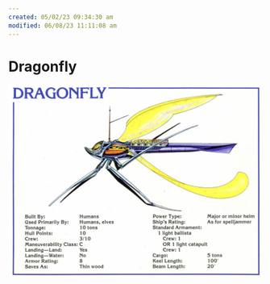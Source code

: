 ```yaml
---
created: 05/02/23 09:34:30 am
modified: 06/08/23 11:11:08 am
---
```


# Dragonfly

![](attachments/dragonfly.jpg)
